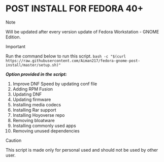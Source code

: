 POST INSTALL FOR FEDORA 40+
===========================
> [!NOTE] 
> Will be updated after every version update of Fedora Workstation - GNOME Edition.

> [!IMPORTANT]
> Run the command below to run this script.
> `bash -c "$(curl https://raw.githubusercontent.com/Aiman217/fedora-gnome-post-install/master/setup.sh)"`

***Option provided in the script:***
1. Improve DNF Speed by updating conf file
2. Adding RPM Fusion
3. Updating DNF
4. Updating firmware
5. Installing media codecs
6. Installing Rar support
7. Installing Hoyoverse repo
8. Removing bloatware
9. Installing commonly used apps
10. Removing unused dependencies

> [!CAUTION]
> This script is made only for personal used and should not be used by other user.
